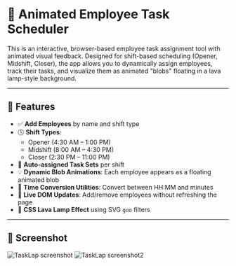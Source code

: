 # 🧠 Animated Employee Task Scheduler

This is an interactive, browser-based employee task assignment tool with animated visual feedback. Designed for shift-based scheduling (Opener, Midshift, Closer), the app allows you to dynamically assign employees, track their tasks, and visualize them as animated "blobs" floating in a lava lamp-style background.

---

## 🚀 Features

- ✅ **Add Employees** by name and shift type
- 🕓 **Shift Types**:
  - Opener (4:30 AM – 1:00 PM)
  - Midshift (8:00 AM – 4:30 PM)
  - Closer (2:30 PM – 11:00 PM)
- 🎯 **Auto-assigned Task Sets** per shift
- 💡 **Dynamic Blob Animations**: Each employee appears as a floating animated blob
- 🧮 **Time Conversion Utilities**: Convert between HH:MM and minutes
- 🔄 **Live DOM Updates**: Add/remove employees without refreshing the page
- 🎨 **CSS Lava Lamp Effect** using SVG `goo` filters

---

## 📸 Screenshot

![TaskLap screenshot](./assets/Screenshot%202025-05-12%20at%2011.22.53 AM.png)
![TaskLap screenshot2](./assets/Screenshot%202025-05-12%20at%2011.22.29 AM.png)
